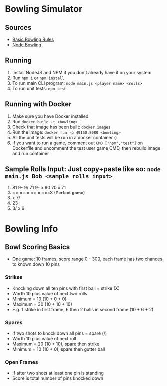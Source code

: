 # Bowling Simulator

## Sources
- [Basic Bowling Rules](https://www.thoughtco.com/bowling-scoring-420895)
- [Node Bowling](https://www.npmjs.com/package/bowling)

## Running
1. Install NodeJS and NPM if you don't already have it on your system
2. Run `npm i` or `npm install`
3. To run main CLI program: `node main.js <player name> <rolls>`
4. To run unit tests: `npm test`

## Running with Docker
1. Make sure you have Docker installed
2. Run `docker build -t <bowling> .`
3. Check that image has been built: `docker images`
4. Run the image: `docker run -p 49160:8080 <bowling>`
5. All the unit tests will be run in a docker container :)
6. If you want to run a game, comment out `CMD ["npm","test"]` on Dockerfile and uncomment the test user game CMD, then rebuild image and run container

## Sample Rolls Input: Just copy+paste like so: `node main.js Bob <sample rolls input>`
1. 81 9- 9/ 71 9- x 90 70 x 71
2. x x x x x x x x x xxX (Perfect game)
3. x 7/
4. 23
5. 3/ x 6

# Bowling Info

## Bowl Scoring Basics
- One game: 10 frames, score range 0 - 300, each frame has two chances to known down 10 pins

### Strikes
- Knocking down all ten pins with first ball = strike (X)
- Worth 10 plus value of next two rolls
- Minimum = 10 (10 + 0 + 0)
- Maximum = 30 (10 + 10 + 10)
- E.g. 1 strike in first frame, 6 then 2 balls in second frame (10 + 6 + 2)

### Spares
- If two shots to knock down all pins = spare (/)
- Worth 10 plus value of next roll
- Maximum = 20 (10 + 10), spare then strike
- Minimum = 10 (10 + 0), spare then gutter ball

### Open Frames
- If after two shots at least one pin is standing
- Score is total number of pins knocked down
